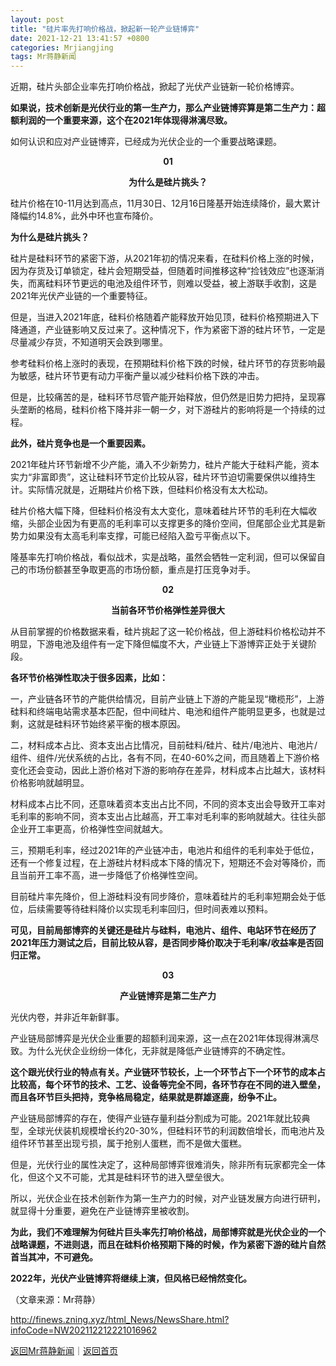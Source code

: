 ```yaml
---
layout: post
title: "硅片率先打响价格战，掀起新一轮产业链博弈"
date: 2021-12-21 13:41:57 +0800
categories: Mrjiangjing
tags: Mr蒋静新闻
---
```

<p>近期，硅片头部企业率先打响价格战，掀起了光伏产业链新一轮价格博弈。</p>
 <p><strong>如果说，技术创新是光伏行业的第一生产力，那么产业链博弈算是第二生产力：超额利润的一个重要来源，这个在2021年体现得淋漓尽致。</strong></p>
 <p>如何认识和应对产业链博弈，已经成为光伏企业的一个重要战略课题。</p>
 <p align="center"><strong>01</strong></p><p align="center"><strong>为什么是硅片挑头？</strong></p>
 <p>硅片价格在10-11月达到高点，11月30日、12月16日隆基开始连续降价，最大累计降幅约14.8%，此外中环也宣布降价。</p>
 <p><strong>为什么是硅片挑头？</strong></p>
 <p>硅片是硅料环节的紧密下游，从2021年初的情况来看，在硅料价格上涨的时候，因为存货及订单锁定，硅片会短期受益，但随着时间推移这种“捡钱效应”也逐渐消失，而离硅料环节更远的电池及组件环节，则难以受益，被上游联手收割，这是2021年光伏产业链的一个重要特征。</p>
 <p>但是，当进入2021年底，硅料价格随着产能释放开始见顶，硅料价格预期进入下降通道，产业链影响又反过来了。这种情况下，作为紧密下游的硅片环节，一定是尽量减少存货，不知道明天会跌到哪里。</p>
 <p>参考硅料价格上涨时的表现，在预期硅料价格下跌的时候，硅片环节的存货影响最为敏感，硅片环节更有动力平衡产量以减少硅料价格下跌的冲击。</p>
 <p>但是，比较痛苦的是，硅料环节尽管产能开始释放，但仍然是旧势力把持，呈现寡头垄断的格局，硅料价格下降并非一朝一夕，对下游硅片的影响将是一个持续的过程。</p>
 <p><strong>此外，硅片竞争也是一个重要因素。</strong></p>
 <p>2021年硅片环节新增不少产能，涌入不少新势力，硅片产能大于硅料产能，资本实力“非富即贵”，这让硅料环节定价比较从容，硅片环节迫切需要保供以维持生计。实际情况就是，近期硅片价格下跌，但硅料价格没有太大松动。</p>
 <p>硅片价格大幅下降，但硅料价格没有太大变化，意味着硅片环节的毛利在大幅收缩，头部企业因为有更高的毛利率可以支撑更多的降价空间，但尾部企业尤其是新势力如果没有太高毛利率支撑，可能已经陷入盈亏平衡点以下。</p>
 <p>隆基率先打响价格战，看似战术，实是战略，虽然会牺牲一定利润，但可以保留自己的市场份额甚至争取更高的市场份额，重点是打压竞争对手。</p>
 <p align="center"><strong>02</strong></p><p align="center"><strong>当前各环节价格弹性差异很大</strong></p>
 <p>从目前掌握的价格数据来看，硅片挑起了这一轮价格战，但上游硅料价格松动并不明显，下游电池及组件有一定下降但幅度不大，产业链上下游博弈正处于关键阶段。</p>
 <p><strong>各环节价格弹性取决于很多因素，比如：</strong></p>
 <p>一，产业链各环节的产能供给情况，目前产业链上下游的产能呈现“橄榄形”，上游硅料和终端电站需求基本匹配，但中间硅片、电池和组件产能明显更多，也就是过剩，这就是硅料环节始终紧平衡的根本原因。</p>
 <p>二，材料成本占比、资本支出占比情况，目前硅料/硅片、硅片/电池片、电池片/组件、组件/光伏系统的占比，各有不同，在40-60%之间，而且随着上下游价格变化还会变动，因此上游价格对下游的影响存在差异，材料成本占比越大，该材料价格影响就越明显。</p>
 <p>材料成本占比不同，还意味着资本支出占比不同，不同的资本支出会导致开工率对毛利率的影响不同，资本支出占比越高，开工率对毛利率的影响就越大。往往头部企业开工率更高，价格弹性空间就越大。</p>
 <p>三，预期毛利率，经过2021年的产业链冲击，电池片和组件的毛利率处于低位，还有一个修复过程，在上游硅片材料成本下降的情况下，短期还不会对等降价，而且当前开工率不高，进一步降低了价格弹性空间。</p>
 <p>目前硅片率先降价，但上游硅料没有同步降价，意味着硅片的毛利率短期会处于低位，后续需要等待硅料降价以实现毛利率回归，但时间表难以预料。</p>
 <p><strong>可见，目前局部博弈的关键还是硅片与硅料，电池片、组件、电站环节在经历了2021年压力测试之后，目前比较从容，是否同步降价取决于毛利率/收益率是否回归正常。</strong></p>
 <p align="center"><strong>03</strong></p><p align="center"><strong>产业链博弈是第二生产力</strong></p>
 <p>光伏内卷，并非近年新鲜事。</p>
 <p>产业链局部博弈是光伏企业重要的超额利润来源，这一点在2021年体现得淋漓尽致。为什么光伏企业纷纷一体化，无非就是降低产业链博弈的不确定性。</p>
 <p><strong>这个跟光伏行业的特点有关。产业链环节较长，上一个环节占下一个环节的成本占比较高，每个环节的技术、工艺、设备等完全不同，各环节存在不同的进入壁垒，而且各环节巨头把持，竞争格局稳定，结果就是群雄逐鹿，纷争不止。</strong></p>
 <p>产业链局部博弈的存在，使得产业链存量利益分割成为可能。2021年就比较典型，全球光伏装机规模增长约20-30%，但硅料环节的利润数倍增长，而电池片及组件环节甚至出现亏损，属于抢别人蛋糕，而不是做大蛋糕。</p>
 <p>但是，光伏行业的属性决定了，这种局部博弈很难消失，除非所有玩家都完全一体化，但这个又不可能，尤其是硅料环节的进入壁垒很大。</p>
 <p>所以，光伏企业在技术创新作为第一生产力的时候，对产业链发展方向进行研判，就显得十分重要，避免在产业链博弈里被收割。</p>
 <p><strong>为此，我们不难理解为何硅片巨头率先打响价格战，局部博弈就是光伏企业的一个战略课题，不进则退，而且在硅料价格预期下降的时候，作为紧密下游的硅片自然首当其冲，不可避免。</strong></p>
 <p><strong>2022年，光伏产业链博弈将继续上演，但风格已经悄然变化。</strong></p><p class="em_media">（文章来源：Mr蒋静）</p>

<http://finews.zning.xyz/html_News/NewsShare.html?infoCode=NW202112212221016962>

[返回Mr蒋静新闻](//finews.withounder.com/category/Mrjiangjing.html)｜[返回首页](//finews.withounder.com/)